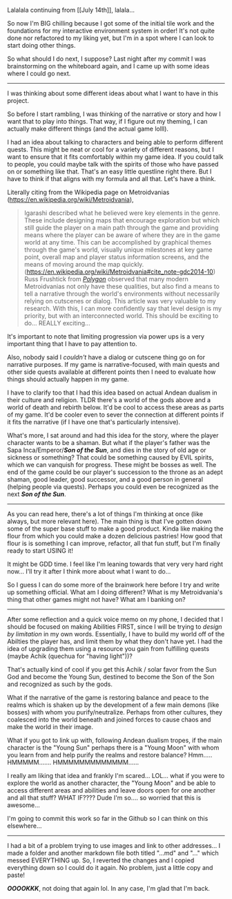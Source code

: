 Lalalala continuing from [[July 14th]], lalala...

So now I'm BIG chilling because I got some of the initial tile work and the foundations for my interactive environment system in order! It's not quite done nor refactored to my liking yet, but I'm in a spot where I can look to start doing other things.

So what should I do next, I suppose? Last night after my commit I was brainstorming on the whiteboard again, and I came up with some ideas where I could go next.

---

I was thinking about some different ideas about what I want to have in this project.

So before I start rambling, I was thinking of the narrative or story  and how I want that to play into things. That way, if I figure out my theming, I can actually make different things (and the actual game lolll).

I had an idea about talking to characters and being able to perform different quests. This might be neat or cool for a variety of different reasons, but I want to ensure that it fits comfortably within my game idea. 
	If you could talk to people, you could maybe talk with the spirits of those who have passed on or something like that. That's an easy little questline right there. But I have to think if that aligns with my formula and all that. Let's have a think.

Literally citing from the Wikipedia page on Metroidvanias (https://en.wikipedia.org/wiki/Metroidvania),

>Igarashi described what he believed were key elements in the genre. These include designing maps that encourage exploration but which still guide the player on a main path through the game and providing means where the player can be aware of where they are in the game world at any time. This can be accomplished by graphical themes through the game's world, visually unique milestones at key game point, overall map and player status information screens, and the means of moving around the map quickly.(https://en.wikipedia.org/wiki/Metroidvania#cite_note-gdc2014-10) Russ Frushtick from _[Polygon](https://en.wikipedia.org/wiki/Polygon_(website) "Polygon (website)")_ observed that many modern Metroidvanias not only have these qualities, but also find a means to tell a narrative through the world's environments without necessarily relying on cutscenes or dialog.
This article was very valuable to my research. With this, I can more confidently  say that level design is my priority, but with an interconnected world. This should be exciting to do... REALLY exciting...

It's important to note that limiting progression via power ups is a very important thing that I have to pay attention to.

Also, nobody said I *couldn't* have a dialog or cutscene thing go on for narrative purposes. If my game is narrative-focused, with main quests and other side quests available at different points then I need to evaluate how things should actually happen in my game.

I have to clarify too that I had this idea based on actual Andean dualism in their culture and religion. TLDR there's a world of the gods above and a world of death and rebirth below. It'd be cool to access these areas as parts of my game. It'd be cooler even to sever the connection at different points if it fits the narrative (if I have one that's particularly intensive).

What's more, I sat around and had this idea for the story, where the player character wants to be a shaman. But what if the player's father was the Sapa Inca/Emperor/***Son of the Sun***, and dies in the story of old age or sickness or something? That could be something caused by EVIL spirits, which we can vanquish for progress. These might be bosses as well.
The end of the game could be our player's succession to the throne as an adept shaman, good leader, good successor, and a good person in general (helping people via quests). Perhaps you could even be recognized as the next ***Son of the Sun***.

---

As you can read here, there's a lot of things I'm thinking at once (like always, but more relevant here). The main thing is that I've gotten down some of the super base stuff to make a good product. Kinda like making the flour from which you could make a dozen delicious pastries! How good that flour is is something I can improve, refactor, all that fun stuff, but I'm finally ready to start USING it!

It might be GDD time. I feel like I'm leaning towards that very very hard right now... I'll try it after I think more about what I want to do...

So I guess I can do some more of the brainwork here before I try and write up something official. What am I doing different? What is my Metroidvania's thing that other games might not have? What am I banking on?

---

After some reflection and a quick voice memo on my phone, I decided that I should be focused on making Abilities FIRST, since I will be trying to *design by limitation* in my own words. Essentially, I have to build my world off of the Abilties the player has, and limit them by what they don't have yet.
I had the idea of upgrading them using a resource you gain from fulfilling quests (maybe Achik (quechua for "having light"))?

That's actually kind of cool if you get this Achik / solar favor from the Sun God and become the Young Sun, destined to become the Son of the Son and recognized as such by the gods.

What if the narrative of the game is restoring balance and peace to the realms which is shaken up by the development of a few main demons (like bosses) with whom you purify/neutralize. Perhaps from other cultures, they coalesced into the world beneath and joined forces to cause chaos and make the world in their image.

What if you got to link up with, following Andean dualism tropes, if the main character is the "Young Sun" perhaps there is a "Young Moon" with whom you learn from and help purify the realms and restore balance? Hmm..... HMMMMM....... HMMMMMMMMMMMMM......

I really am liking that idea and frankly I'm scared... LOL... what if you were to explore the world as another character, the "Young Moon" and be able to access different areas and abilities and leave doors open for one another and all that stuff? WHAT IF???? Dude I'm so.... so worried that this is awesome...

I'm going to commit this work so far in the Github so I can think on this elsewhere...

---

I had a bit of a problem trying to use images and link to other addresses... I made a folder and another markdown file both titled "...md" and "..." which messed EVERYTHING up. So, I reverted the changes and I copied everything down so I could do it again. No problem, just a little copy and paste!

***OOOOKKK***, not doing that again lol. In any case, I'm glad that I'm back.